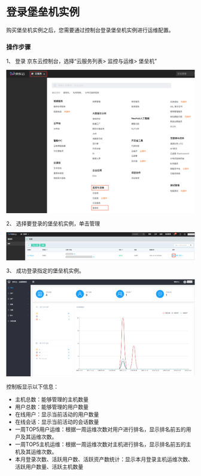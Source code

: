 # 登录堡垒机实例
购买堡垒机实例之后，您需要通过控制台登录堡垒机实例进行运维配置。

### **操作步骤**

1、 登录 京东云控制台，选择“云服务列表> 监控与运维> 堡垒机”

![](/image/Bastion/login-bs.png) 

2、 选择要登录的堡垒机实例，单击管理

![](/image/Bastion/management.png) 

3、 成功登录指定的堡垒机实例。

![](/image/Bastion/board.png) 



控制板显示以下信息：
- 主机总数：能够管理的主机数量
- 用户总数：能够管理的用户数量
- 在线用户：显示当前活动的用户数量
- 在线会话：显示当前活动的会话数量
- 一周TOP5用户运维：根据一周运维次数对用户进行排名，显示排名前五的用户及其运维次数。
- 一周TOP5主机运维：根据一周运维次数对主机进行排名，显示排名前五的主机及其运维次数。
- 本月登录次数、活跃用户数、活跃资产数统计：显示本月登录主机运维次数、活跃用户数量、活跃主机数量
